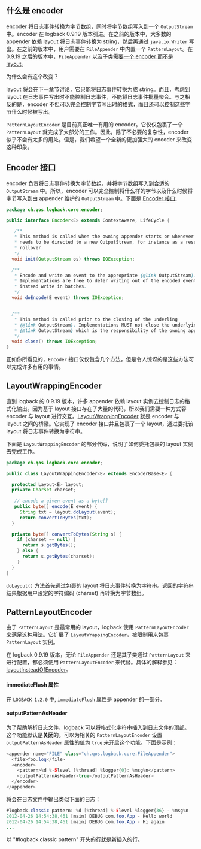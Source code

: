 ## 什么是 encoder

encoder 将日志事件转换为字节数组，同时将字节数组写入到一个 `OutputStream` 中。encoder 在 logback 0.9.19 版本引进。在之前的版本中，大多数的 appender 依赖 layout 将日志事件转换为 string，然后再通过 `java.io.Writer` 写出。在之前的版本中，用户需要在 `FileAppender` 中内置一个 `PatternLayout`。在 0.9.19 之后的版本中，`FileAppender` 以及子类[需要一个 encoder 而不是 layout](https://logback.qos.ch/codes.html#layoutInsteadOfEncoder)。

为什么会有这个改变？

layout 将会在下一章节讨论，它只能将日志事件转换为成 string。而且，考虑到 layout 在日志事件写出时不能控制日志事件，不能将日志事件批量聚合。与之相反的是，encoder 不但可以完全控制字节写出时的格式，而且还可以控制这些字节什么时候被写出。

`PatternLayoutEncoder` 是目前真正唯一有用的 encoder。它仅仅包裹了一个 `PatternLayout` 就完成了大部分的工作。因此，除了不必要的复杂性，encoder 似乎不会有太多的用处。但是，我们希望一个全新的更加强大的 encoder 来改变这种印象。

## Encoder 接口

encoder 负责将日志事件转换为字节数组，并将字节数组写入到合适的 `OutputStream` 中。所以，encoder 可以完全控制将什么样的字节以及什么时候将字节写入到由 appender 维护的 `OutputStream` 中。下面是 [Encoder 接口:](https://logback.qos.ch/xref/ch/qos/logback/core/encoder/Encoder.html) 

```java
package ch.qos.logback.core.encoder;

public interface Encoder<E> extends ContextAware, LifeCycle {

   /**
   * This method is called when the owning appender starts or whenever output
   * needs to be directed to a new OutputStream, for instance as a result of a
   * rollover.
   */
  void init(OutputStream os) throws IOException;

  /**
   * Encode and write an event to the appropriate {@link OutputStream}.
   * Implementations are free to defer writing out of the encoded event and
   * instead write in batches.
   */
  void doEncode(E event) throws IOException;


  /**
   * This method is called prior to the closing of the underling
   * {@link OutputStream}. Implementations MUST not close the underlying
   * {@link OutputStream} which is the responsibility of the owning appender.
   */
  void close() throws IOException;
}
```

正如你所看见的，`Encoder` 接口仅仅包含几个方法，但是令人惊讶的是这些方法可以完成许多有用的事情。

## LayoutWrappingEncoder

直到 logback 的 0.9.19 版本，许多 appender 依赖 layout 实例去控制日志的格式化输出。因为基于 layout 接口存在了大量的代码，所以我们需要一种方式容 encoder 与 layout 进行交互。[LayoutWrappingEncoder](https://logback.qos.ch/xref/ch/qos/logback/core/encoder/LayoutWrappingEncoder.html) 就是 encoder 与 layout 之间的桥梁。它实现了 encoder 接口并且包裹了一个 layout，通过委托该 layout 将日志事件转换为字符串。

下面是 `LayoutWrappingEncoder` 的部分代码，说明了如何委托包裹的 layout 实例去完成工作。

```java
package ch.qos.logback.core.encoder;

public class LayoutWrappingEncoder<E> extends EncoderBase<E> {

  protected Layout<E> layout;
  private Charset charset;
 
   // encode a given event as a byte[]
   public byte[] encode(E event) {
     String txt = layout.doLayout(event);
     return convertToBytes(txt);
  }

  private byte[] convertToBytes(String s) {
    if (charset == null) {
      return s.getBytes();
    } else {
      return s.getBytes(charset);
    }
  } 
}
```

`doLayout()` 方法首先通过包裹的 layout 将日志事件转换为字符串。返回的字符串结果根据用户设定的字符编码 (charset) 再转换为字节数组。

## PatternLayoutEncoder

由于 `PatternLayout` 是最常用的 layout，logback 使用 `PatternLayoutEncoder` 来满足这种用法。它扩展了 `LayoutWrappingEncoder`，被限制用来包裹 `PatternLayout` 实例。

在 logback 0.9.19 版本，无论 `FileAppender` 还是其子类通过 `PatternLayout` 来进行配置，都必须使用 `PatternLayoutEncoder` 来代替。具体的解释参见：[layoutInsteadOfEncoder](https://logback.qos.ch/codes.html#layoutInsteadOfEncoder)。

#### immediateFlush 属性

在 `LOGBACK 1.2.0` 中, `immediateFlush` 属性是 appender 的一部分。

#### outputPatternAsHeader

为了帮助解析日志文件，logback 可以将格式化字符串插入到日志文件的顶部。这个功能默认是**关闭**的。可以为相关的 `PatternLayoutEncoder` 设置 `outputPatternAsHeader` 属性的值为 `true` 来开启这个功能。下面是示例：

```java
<appender name="FILE" class="ch.qos.logback.core.FileAppender"> 
  <file>foo.log</file>
  <encoder>
    <pattern>%d %-5level [%thread] %logger{0}: %msg%n</pattern>
    <outputPatternAsHeader>true</outputPatternAsHeader>
  </encoder> 
</appender>
```

将会在日志文件中输出类似下面的日志：

```java
#logback.classic pattern: %d [%thread] %-5level %logger{36} - %msg%n
2012-04-26 14:54:38,461 [main] DEBUG com.foo.App - Hello world
2012-04-26 14:54:38,461 [main] DEBUG com.foo.App - Hi again
...
```

以 "#logback.classic pattern" 开头的行就是新插入的行。









